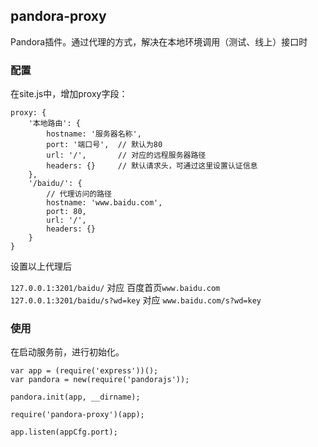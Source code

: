 ## pandora-proxy

Pandora插件。通过代理的方式，解决在本地环境调用（测试、线上）接口时

### 配置
在site.js中，增加proxy字段：

    proxy: {
        '本地路由': {
            hostname: '服务器名称',
            port: '端口号',  // 默认为80
            url: '/',       // 对应的远程服务器路径
            headers: {}     // 默认请求头，可通过这里设置认证信息
        },
        '/baidu/': {
            // 代理访问的路径
            hostname: 'www.baidu.com',
            port: 80,
            url: '/',
            headers: {}
        }
    }



设置以上代理后

`127.0.0.1:3201/baidu/` 对应 百度首页`www.baidu.com`<br>
`127.0.0.1:3201/baidu/s?wd=key` 对应 `www.baidu.com/s?wd=key`

### 使用

在启动服务前，进行初始化。

	var app = (require('express'))();
	var pandora = new(require('pandorajs'));

	pandora.init(app, __dirname);
	
	require('pandora-proxy')(app);
	
	app.listen(appCfg.port);

